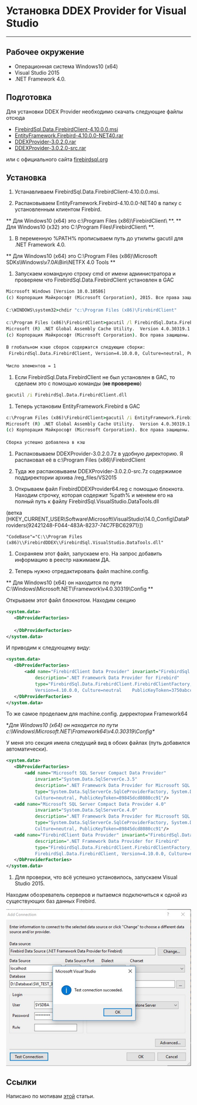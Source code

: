 # Устaновка DDEX Provider for Visual Studio

---

## Рабочее окружение

* Операционная система Windows10 (x64)
* Visual Studio 2015
* .NET Framework 4.0.

## Подготовка

Для установки DDEX Provider необходимо скачать следующие файлы отсюда

* [FirebirdSql.Data.FirebirdClient-4.10.0.0.msi](files/FirebirdSql.Data.FirebirdClient-4.10.0.0.msi)
* [EntityFramework.Firebird-4.10.0.0-NET40.rar](files/EntityFramework.Firebird-4.10.0.0-NET40.rar)
* [DDEXProvider-3.0.2.0.rar](files/DDEXProvider-3.0.2.0.rar)
* [DDEXProvider-3.0.2.0-src.rar](files/DDEXProvider-3.0.2.0-src.rar)

или с официального сайта [firebirdsql.org](http://www.firebirdsql.org/en/additional-downloads/)

## Установка

1. Устанавливаем FirebirdSql.Data.FirebirdClient-4.10.0.0.msi.

1. Распаковываем EntityFramework.Firebird-4.10.0.0-NET40 в папку с установленным клиентом Firebird.

 ** Для Windows10 (x64) это c:\Program Files (x86)\FirebirdClient\ **.
 ** Для Windows10 (x32) это C:\Program Files\FirebirdClient\ **.

1. В переменную %PATH% прописываем путь до утилиты gacutil для .NET Framework 4.0.

 ** Для Windows10 (x64) это C:\Program Files (x86)\Microsoft SDKs\Windows\v7.0A\Bin\NETFX 4.0 Tools **
 <!-- тут стоп -->

1. Запускаем командную строку cmd от имени администратора и проверяем что FirebirdSql.Data.FirebirdClient установлен в GAC

 ```cmd
 Microsoft Windows [Version 10.0.10586]
 (c) Корпорация Майкрософт (Microsoft Corporation), 2015. Все права защищены.

 C:\WINDOWS\system32>chdir "c:\Program Files (x86)\FirebirdClient"

 c:\Program Files (x86)\FirebirdClient>gacutil /l FirebirdSql.Data.FirebirdClient
 Microsoft (R) .NET Global Assembly Cache Utility.  Version 4.0.30319.1
 (c) Корпорация Майкрософт (Microsoft Corporation). Все права защищены.

 В глобальном кэше сборок содержатся следующие сборки:
  FirebirdSql.Data.FirebirdClient, Version=4.10.0.0, Culture=neutral, PublicKeyToken=3750abcc3150b00c, processorArchitecture=MSIL

 Число элементов = 1
 ```

1. Если FirebirdSql.Data.FirebirdClient не был установлен в GAC, то сделаем это с помощью команды (**не проверено**)

 ```cmd
 gacutil /i FirebirdSql.Data.FirebirdClient.dll
 ```

1. Теперь установим EntityFramework.Firebird в GAC

 ```cmd
 c:\Program Files (x86)\FirebirdClient>gacutil /i EntityFramework.Firebird.dll
 Microsoft (R) .NET Global Assembly Cache Utility.  Version 4.0.30319.1
 (c) Корпорация Майкрософт (Microsoft Corporation). Все права защищены.

 Сборка успешно добавлена в кэш
 ```

1. Распаковываем DDEXProvider-3.0.2.0.7z в удобную директорию. Я распаковал её в c:\Program Files (x86)\FirebirdClient

1. Туда же распаковываем DDEXProvider-3.0.2.0-src.7z содержимое поддиректории архива /reg_files/VS2015

1. Открываем файл FirebirdDDEXProvider64.reg с помощью блокнота. Находим строчку, которая содержит %path% и меняем его на полный путь к файлу FirebirdSql.VisualStudio.DataTools.dll

 (ветка \[HKEY_CURRENT_USER\Software\Microsoft\VisualStudio\14.0_Config\DataProviders\{92421248-F044-483A-8237-74C7FBC62971}]\)

 ```text
 "CodeBase"="C:\\Program Files (x86)\\FirebirdDDEX\\FirebirdSql.VisualStudio.DataTools.dll"
 ```

1. Сохраняем этот файл, запускаем его. На запрос добавить информацию в реестр нажимаем ДА.

1. Теперь нужно отредактировать файл machine.config.

 ** Для Windows10 (x64) он находится по пути C:\Windows\Microsoft.NET\Framework\v4.0.30319\Config **

 Открываем этот файл блокнотом. Находим секцию

 ```xml
 <system.data>
    <DbProviderFactories>

    </DbProviderFactories>
 </system.data>
 ```

 И приводим к следующему виду:

 ```xml
 <system.data>
    <DbProviderFactories>
        <add name="FirebirdClient Data Provider" invariant="FirebirdSql.Data.FirebirdClient"
            description=".NET Framework Data Provider for Firebird"
            type="FirebirdSql.Data.FirebirdClient.FirebirdClientFactory, FirebirdSql.Data.FirebirdClient,
            Version=4.10.0.0, Culture=neutral    PublicKeyToken=3750abcc3150b00c"/>
    </DbProviderFactories>
 </system.data>
 ```

 То же самое проделаем для machine.config. дирректории Framework64

 **Для Windows10 (x64) он находится по пути c:\Windows\Microsoft.NET\Framework64\v4.0.30319\Config\**

 У меня это секция имела следущий вид в обоих файлах (путь добавился автоматически).

 ```xml
 <system.data>
    <DbProviderFactories>
        <add name="Microsoft SQL Server Compact Data Provider"
            invariant="System.Data.SqlServerCe.3.5"
            description=".NET Framework Data Provider for Microsoft SQL Server Compact"
            type="System.Data.SqlServerCe.SqlCeProviderFactory, System.Data.SqlServerCe, Version=3.5.1.0,
            Culture=neutral, PublicKeyToken=89845dcd8080cc91"/>
    <add name="Microsoft SQL Server Compact Data Provider 4.0"
            invariant="System.Data.SqlServerCe.4.0"
            description=".NET Framework Data Provider for Microsoft SQL Server Compact"
            type="System.Data.SqlServerCe.SqlCeProviderFactory, System.Data.SqlServerCe, Version=4.0.0.0,
            Culture=neutral, PublicKeyToken=89845dcd8080cc91"/>
    <add name="FirebirdClient Data Provider" invariant="FirebirdSql.Data.FirebirdClient"
            description=".NET Framework Data Provider for Firebird"
            type="FirebirdSql.Data.FirebirdClient.FirebirdClientFactory,
            FirebirdSql.Data.FirebirdClient, Version=4.10.0.0, Culture=neutral, PublicKeyToken=3750abcc3150b00c"/>
    </DbProviderFactories>
 </system.data>
 ```

1. Для проверки, что всё успешно установилось, запускаем Visual Studio 2015.

 Находим обозреватель серверов и пытаемся подключиться к одной из существующих баз данных Firebird.

 ![Проверка подключения к Firebird](pic/test_connect_to_firebird_to_vs_2015.jpg)

## Ссылки

Написано по мотивам [этой](https://m.habrahabr.ru/post/278405/) статьи.